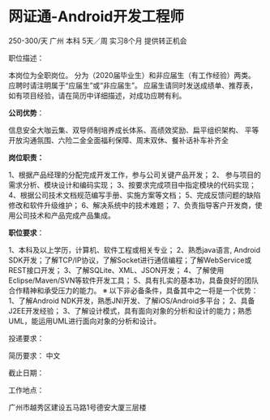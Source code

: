 # 网证通-Android开发工程师

250-300/天 广州 本科 5天／周 实习8个月 提供转正机会

职位描述：

本岗位为全职岗位。 分为（2020届毕业生）和非应届生（有工作经验）两类。 应聘时请注明属于“应届生”或“非应届生”。 应届生请同时发送成绩单、推荐表，如有项目经验，请在简历中详细描述，对成功应聘有利。

**公司优势**：

信息安全大咖云集、双导师制培养成长体系、高绩效奖励、扁平组织架构、 平等开放沟通氛围、六险二金全面福利保障、周末双休、餐补话补车补齐全

**岗位职责：**

1、根据产品经理的分配完成开发工作，参与公司关键产品开发； 2、 参与项目的需求分析、模块设计和编码实现； 3、按要求完成项目中指定模块的代码实现； 4、根据公司技术文档规范编写手册、实施方案等文档； 5、完成反馈问题的缺陷修改和软件升级维护； 6、解决系统中的技术难题； 7、负责指导客户开发商，使用公司技术和产品完成产品集成。

**职位要求**：

1、本科及以上学历，计算机、软件工程或相关专业； 2、熟悉java语言, Android SDK开发；了解TCP/IP协议，了解Socket进行通信编程；了解WebService或REST接口开发； 3、了解SQLite、XML、JSON开发； 4、了解使用Eclipse/Maven/SVN等软件开发工具； 5、具有扎实的基本功，具备良好的团队合作精神和承受压力的能力。 ※ 以下非必备条件，具备其中之一将是一个优势： 1、了解Android NDK开发，熟悉JNI开发、了解iOS/Android多平台； 2、具备J2EE开发经验； 3、了解设计模式，具有面向对象的分析和设计的能力；熟悉UML，能运用UML进行面向对象的分析和设计。

投递要求：

简历要求： 中文

截止日期：

工作地点：

广州市越秀区建设五马路1号德安大厦三层楼